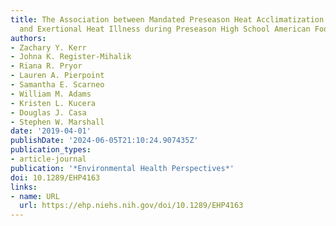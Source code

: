 ```yaml
---
title: The Association between Mandated Preseason Heat Acclimatization Guidelines
  and Exertional Heat Illness during Preseason High School American Football Practices
authors:
- Zachary Y. Kerr
- Johna K. Register-Mihalik
- Riana R. Pryor
- Lauren A. Pierpoint
- Samantha E. Scarneo
- William M. Adams
- Kristen L. Kucera
- Douglas J. Casa
- Stephen W. Marshall
date: '2019-04-01'
publishDate: '2024-06-05T21:10:24.907435Z'
publication_types:
- article-journal
publication: '*Environmental Health Perspectives*'
doi: 10.1289/EHP4163
links:
- name: URL
  url: https://ehp.niehs.nih.gov/doi/10.1289/EHP4163
---
```

